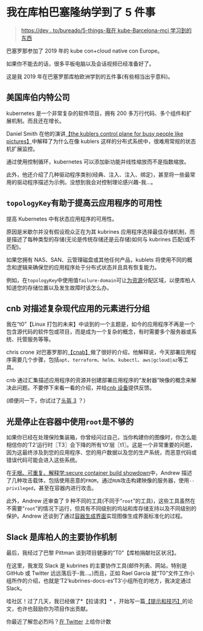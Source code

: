 # 我在库柏巴塞隆纳学到了 5 件事

> [https://dev . to/bureado/5-things-我在 kube-Barcelona-mcj 学习到的东西](https://dev.to/bureado/5-cosas-que-aprendi-en-kubecon-barcelona-mcj)

巴塞罗那参加了 2019 年的 kube con+cloud native con Europe。

如果你不能去的话，很多平板电脑以及会话视频已经准备好了。

这是我 2019 年在巴塞罗那库柏欧洲学到的五件事(有些相当出乎意料)。

## 美国库伯内特公司

kubernetes 是一个非常复杂的软件项目，拥有 200 多万行代码、多个组件和扩展机制。而且还在增长。

Daniel Smith 在他的演讲[【the kublers control plane for busy people like pictures】](https://www.youtube.com/watch?v=zCXiXKMqnuE)中解释了为什么在像 kublers 这样的分布式系统中，很难用常规的状态机扩展监控。

通过使用控制循环，kubernetes 可以添加新功能并线性缩放而不是指数缩放。

此外，他还介绍了几种驱动程序类别(经典、注入、注入、绑定)，甚至将一些最常用的驱动程序描述为示例。没想到我会对控制理论感兴趣-我...。

## `topologyKey`有助于提高云应用程序的可用性

提高 Kubernetes 中有状态应用程序的可用性。

原因是米歇尔并没有假设观众正在为其 kubrines 应用程序选择最佳存储机制，而是描述了每种类型的存储(无论是传统存储还是云存储)如何与 kubrines 匹配(或不匹配)。

如果您拥有 NAS、SAN、云管理磁盘或其他任何产品，kublets 将使用不同的概念和逻辑来确保您的应用程序处于分布式状态并且具有恢复能力。

例如，在`topologyKey`中使用值`failure-domain`可让[为资源](https://kubernetes.io/docs/concepts/configuration/assign-pod-node/#inter-pod-affinity-and-anti-affinity-beta-feature)分配区域，以便库柏人知道您的存储位置以及发生故障时该怎么办。

## cnb 对描述复杂现代应用的元素进行分组

我在“t0”【Linux 打包的未来】中谈到的一个主题是，如今的应用程序不再是一个包含源代码的软件包或项目，而是成为一个复杂的概念，有时需要多个服务器或系统、托管服务等等。

chris crone 对巴塞罗那的[【cnab】](https://cnab.io/)做了很好的介绍，他解释说，今天部署应用程序需要几个步骤，包括`apt`、`terraform`、`helm`、`kubectl`、`aws|gcloud|az`等工具。

cnb 通过汇集描述应用程序的资源并创建部署应用程序的“发射器”映像的概念来解决此问题。不要停下来看一看的介绍，并给[cnb 设备](https://twitter.com/cnab_spec)提供反馈。

(顺便问一下，你试过了[头盔 3](https://www.youtube.com/watch?v=lYzrhzLAxUI&feature=youtu.be) ？）

## 光是停止在容器中使用`root`是不够的

如果你已经在处理保险集装箱，你曾经问过自己，当你构建你的图像时，你怎么能相信你的‘T2’运行时〖T3〗会下降的所有‘t0’层〖t1〗。这是一个非常重要的问题，因为这最终涉及到您的应用程序、您的用户数据以及您的生产系统，而恶意代码或错误代码可能会进入这些系统。

在[无根、可重复、解释学:secure container build showdown](https://www.youtube.com/watch?v=IpMPRC-ybJI)中，Andrew 描述了几种攻击载体，包括使用恶意的`FROM`，通过`RUN`攻击构建映像的服务器，使用`--privileged`，甚至在容器内进行攻击。

此外，Andrew 还审查了 9 种不同的工具(不同于“`root`”的工具)，这些工具虽然在不需要“`root`”的情况下运行，但具有不同级别的坞站和库存储支持以及不同级别的保护。Andrew 还谈到了通过[容器生成界面](https://github.com/containerbuilding/cbi)实现图像生成界面标准化的过程。

## Slack 是库柏人的主要协作机制

最后，我经过了巴黎 Pittman 谈到项目健康的“T0”【库柏捐献社区状况】。

在这里，我发现 Slack 是 kubrines 的主要协作工具(邮件列表、网站，特别是 GitHub 或 Twitter 远远落后于-我...。)而且，正如 Rael García 就“T0”文件工作小组所作的介绍，也就是‘T2’kubrines-docs-es‘T3’小组所在的地方，我决定通过 Slack。

哇社区！过了几天，我已经做了*【拉请求】* ，开始写一篇[【提示和技巧】](https://gist.github.com/bureado/3c6ebccf3f70f2ade84d5f3ab399a821)的论文，也许也鼓励你为项目作出贡献。

你最近了解忽必烈吗？[在 Twitter](https://twitter.com/bureado) 上给你计数